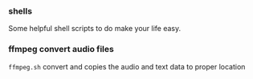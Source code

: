 ### shells
Some helpful shell scripts to do make your life easy.

### ffmpeg convert audio files
`ffmpeg.sh` convert and copies the audio and text data to proper location 
